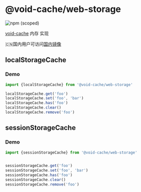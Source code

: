# @void-cache/web-storage

![npm (scoped)](https://img.shields.io/npm/v/@void-cache/web-storage?style=flat-square)

[void-cache](https://gitee.com/white-kite/void-cache) 内存 实现

🇨🇳国内用户可访问[国内镜像](https://gitee.com/white-kite/void-cache)

## localStorageCache

### Demo

```ts
import {localStorageCache} from '@void-cache/web-storage'

localStorageCache.get('foo')
localStorageCache.set('foo', 'bar')
localStorageCache.has('foo')
localStorageCache.clear()
localStorageCache.remove('foo')
```

## sessionStorageCache

### Demo

```ts
import {sessionStorageCache} from '@void-cache/web-storage'


sessionStorageCache.get('foo')
sessionStorageCache.set('foo', 'bar')
sessionStorageCache.has('foo')
sessionStorageCache.clear()
sessionStorageCache.remove('foo')
```


